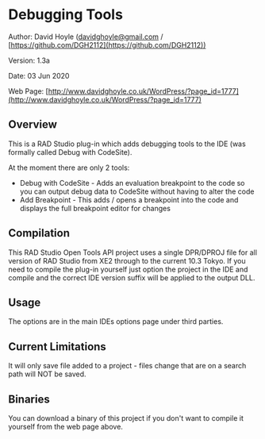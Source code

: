 # Debugging Tools

Author:   David Hoyle (davidghoyle@gmail.com / [https://github.com/DGH2112](https://github.com/DGH2112))

Version:  1.3a

Date:     03 Jun 2020

Web Page: [http://www.davidghoyle.co.uk/WordPress/?page_id=1777](http://www.davidghoyle.co.uk/WordPress/?page_id=1777)

## Overview

This is a RAD Studio plug-in which adds debugging tools to the IDE (was formally called Debug with CodeSite).

At the moment there are only 2 tools:

* Debug with CodeSite - Adds an evaluation breakpoint to the code so you can output debug data to CodeSite without having to alter the code
* Add Breakpoint - This adds / opens a breakpoint into the code and displays the full breakpoint editor for changes

## Compilation

This RAD Studio Open Tools API project uses a single DPR/DPROJ file for all version of RAD Studio from XE2 through to the current 10.3 Tokyo. If you need to compile the plug-in yourself just option the project in the IDE and compile and the correct IDE version suffix will be applied to the output DLL.

## Usage

The options are in the main IDEs options page under third parties.

## Current Limitations

It will only save file added to a project - files change that are on a search path will NOT be saved.

## Binaries

You can download a binary of this project if you don't want to compile it yourself from the web page above.
